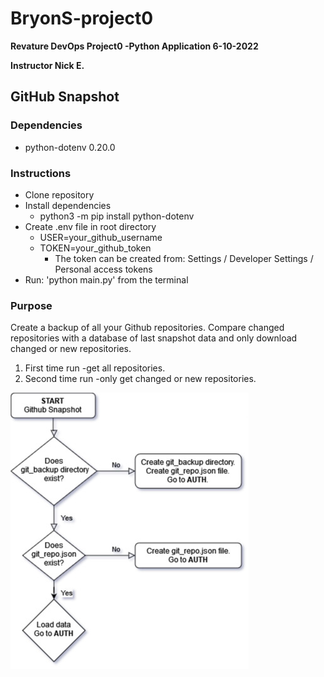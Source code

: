 # BryonS-project0

**Revature DevOps Project0 -Python Application 6-10-2022**

**Instructor Nick E.**

## GitHub Snapshot

### Dependencies

- python-dotenv 0.20.0
<!-- - requests 2.28.0 -->

### Instructions

- Clone repository
- Install dependencies
  - python3 -m pip install python-dotenv
- Create .env file in root directory
  - USER=your_github_username
  - TOKEN=your_github_token
    - The token can be created from: Settings / Developer Settings / Personal access tokens
- Run: 'python main.py' from the terminal

### Purpose

Create a backup of all your Github repositories. Compare changed repositories with a database of last snapshot data and only download changed or new repositories.

1. First time run -get all repositories.
2. Second time run -only get changed or new repositories.

<img src="images/start.jpg" alt="start logic to create the directory and database files">
